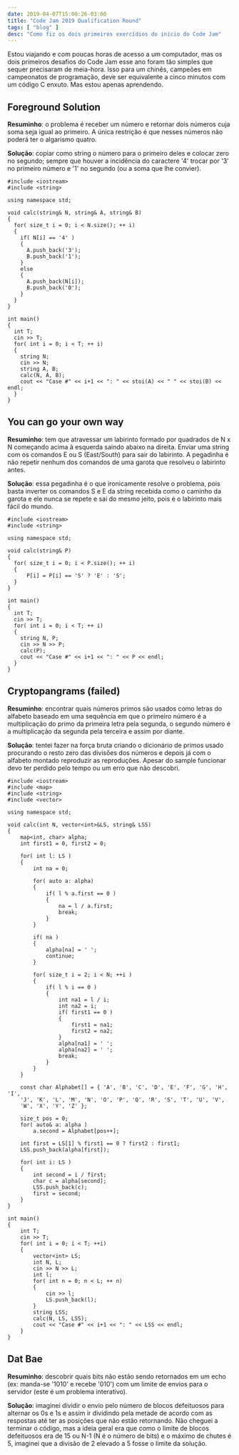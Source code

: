 ```yaml
---
date: 2019-04-07T15:00:26-03:00
title: "Code Jam 2019 Qualification Round"
tags: [ "blog" ]
desc: "Como fiz os dois primeiros exercídios do início do Code Jam"
---
```

Estou viajando e com poucas horas de acesso a um computador, mas os dois primeiros desafios do Code Jam esse ano foram tão simples que sequer precisaram de meia-hora. Isso para um chinês, campeões em campeonatos de programação, deve ser equivalente a cinco minutos com um código C enxuto. Mas estou apenas aprendendo.

## Foreground Solution

**Resuminho**: o problema é receber um número e retornar dois números cuja soma seja igual ao primeiro. A única restrição é que nesses números não poderá ter o algarismo quatro.

**Solução**: copiar como string o número para o primeiro deles e colocar zero no segundo; sempre que houver a incidência do caractere '4' trocar por '3' no primeiro número e '1' no segundo (ou a soma que lhe convier).

```
#include <iostream>
#include <string>

using namespace std;

void calc(string& N, string& A, string& B)
{
  for( size_t i = 0; i < N.size(); ++ i)
  {
    if( N[i] == '4' )
    {
      A.push_back('3');
      B.push_back('1');
    }
    else
    {
      A.push_back(N[i]);
      B.push_back('0');
    }
  }
}

int main()
{
  int T;
  cin >> T;
  for( int i = 0; i < T; ++ i)
  {
    string N;
    cin >> N;
    string A, B;
    calc(N, A, B);
    cout << "Case #" << i+1 << ": " << stoi(A) << " " << stoi(B) << endl;
  }   
}
```

## You can go your own way

**Resuminho**: tem que atravessar um labirinto formado por quadrados de N x N começando acima à esquerda saindo abaixo na direita. Enviar uma string com os comandos E ou S (East/South) para sair do labirinto. A pegadinha é não repetir nenhum dos comandos de uma garota que resolveu o labirinto antes.

**Solução**: essa pegadinha é o que ironicamente resolve o problema, pois basta inverter os comandos S e E da string recebida como o caminho da garota e ele nunca se repete e sai do mesmo jeito, pois é o labirinto mais fácil do mundo.

```
#include <iostream>
#include <string>

using namespace std;

void calc(string& P)
{
  for( size_t i = 0; i < P.size(); ++ i)
  {
      P[i] = P[i] == 'S' ? 'E' : 'S';
  }
}

int main()
{
  int T;
  cin >> T;
  for( int i = 0; i < T; ++ i)
  {
    string N, P;
    cin >> N >> P;
    calc(P);
    cout << "Case #" << i+1 << ": " << P << endl;
  }   
}
```

## Cryptopangrams (failed)

**Resuminho**: encontrar quais números primos são usados como letras do alfabeto baseado em uma sequência em que o primeiro número é a multiplicação do primo da primeira letra pela segunda, o segundo número é a multiplicação da segunda pela terceira e assim por diante.

**Solução**: tentei fazer na força bruta criando o dicionário de primos usado procurando o resto zero das divisões dos números e depois já com o alfabeto montado reproduzir as reproduções. Apesar do sample funcionar devo ter perdido pelo tempo ou um erro que não descobri.

```
#include <iostream>
#include <map>
#include <string>
#include <vector>

using namespace std;

void calc(int N, vector<int>&LS, string& LSS)
{
    map<int, char> alpha;
    int first1 = 0, first2 = 0;

    for( int l: LS )
    {
        int na = 0;

        for( auto a: alpha)
        {
            if( l % a.first == 0 )
            {
                na = l / a.first;
                break;
            }
        }

        if( na )
        {
            alpha[na] = ' ';
            continue;
        }

        for( size_t i = 2; i < N; ++i )
        {
            if( l % i == 0 )
            {
                int na1 = l / i;
                int na2 = i;
                if( first1 == 0 )
                {
                    first1 = na1;
                    first2 = na2;
                }
                alpha[na1] = ' ';
                alpha[na2] = ' ';
                break;
            }
        }
    }

    const char Alphabet[] = { 'A', 'B', 'C', 'D', 'E', 'F', 'G', 'H', 'I', 
    'J', 'K', 'L', 'M', 'N', 'O', 'P', 'Q', 'R', 'S', 'T', 'U', 'V', 
    'W', 'X', 'Y', 'Z' };

    size_t pos = 0;
    for( auto& a: alpha )
        a.second = Alphabet[pos++];

    int first = LS[1] % first1 == 0 ? first2 : first1;
    LSS.push_back(alpha[first]);

    for( int i: LS )
    {
        int second = i / first;
        char c = alpha[second];
        LSS.push_back(c);
        first = second;
    }
}

int main()
{
    int T;
    cin >> T;
    for( int i = 0; i < T; ++i)
    {
        vector<int> LS;
        int N, L;
        cin >> N >> L;
        int l;
        for( int n = 0; n < L; ++ n)
        {
            cin >> l;
            LS.push_back(l);
        }
        string LSS;
        calc(N, LS, LSS);
        cout << "Case #" << i+1 << ": " << LSS << endl;
    }
}   
```

## Dat Bae

**Resuminho**: descobrir quais bits não estão sendo retornados em um echo (ex: manda-se '1010' e recebe '010') com um limite de envios para o servidor (este é um problema interativo).

**Solução**: imaginei dividir o envio pelo número de blocos defeituosos para alternar os 0s e 1s e assim ir dividindo pela metade de acordo com as respostas até ter as posições que não estão retornando. Não cheguei a terminar o código, mas a ideia geral era que como o limite de blocos defeituosos era de 15 ou N-1 (N é o número de bits) e o máximo de chutes é 5, imaginei que a divisão de 2 elevado a 5 fosse o limite da solução.
